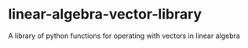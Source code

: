 # linear-algebra-vector-library
A library of python functions for operating with vectors in linear algebra
